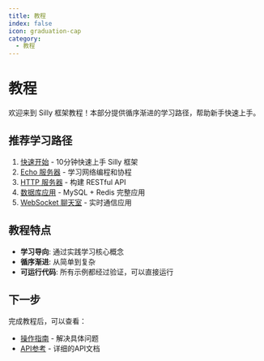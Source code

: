```yaml
---
title: 教程
index: false
icon: graduation-cap
category:
  - 教程
---
```


# 教程

欢迎来到 Silly 框架教程！本部分提供循序渐进的学习路径，帮助新手快速上手。

## 推荐学习路径

1. [快速开始](./getting-started.md) - 10分钟快速上手 Silly 框架
2. [Echo 服务器](./echo-server.md) - 学习网络编程和协程
3. [HTTP 服务器](./http-server.md) - 构建 RESTful API
4. [数据库应用](./database-app.md) - MySQL + Redis 完整应用
5. [WebSocket 聊天室](./websocket-chat.md) - 实时通信应用

## 教程特点

- **学习导向**: 通过实践学习核心概念
- **循序渐进**: 从简单到复杂
- **可运行代码**: 所有示例都经过验证，可以直接运行

## 下一步

完成教程后，可以查看：
- [操作指南](/guides/) - 解决具体问题
- [API参考](/reference/) - 详细的API文档
